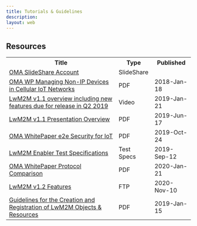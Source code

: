 ```yaml
---
title: Tutorials & Guidelines
description:
layout: web
---
```

## Resources

<table>
    <tr>
        <th>Title</th>
        <th>Type</th>
        <th>Published</th>
    </tr>
    <tr>
        <td><a href="http://www.slideshare.net/OpenMobileAlliance/presentations" target="_blank">OMA SlideShare Account</a></td>
        <td>SlideShare</td>
        <td> </td>
    </tr>
    <tr>
        <td><a href="https://www.openmobilealliance.org/documents/whitepapers/LwM2M-Managing%20Non-IP%20Devices%20in%20Cellular%20IoT%20Networks.pdf">OMA WP Managing Non-IP Devices in Cellular IoT Networks</td>
        <td>PDF</td>
        <td>2018-Jan-18</td>
    </tr>
    <tr>
        <td><a href="https://www.youtube.com/watch?v=D7xEYnwOeHULwM2M" target="_blank ">LwM2M v1.1 overview including new features due for release in Q2 2019</td>
        <td>Video</td>
        <td>2019-Jan-21</td>
    </tr>
    <tr>
        <td><a href="https://www.openmobilealliance.org/release/LightweightM2M/Lightweight_Machine_to_Machine-v1_1-OMASpecworks.pdf" target="_blank ">LwM2M v1.1 Presentation Overview</td>
        <td>PDF</td>
        <td>2019-Jun-17</td>
    </tr>
    <tr>
        <td><a href="https://www.openmobilealliance.org/documents/whitepapers/OMA-WP-e2e_Sec_IoT-20191024-A.pdf" target="_blank ">OMA WhitePaper e2e Security for IoT</td>
        <td>PDF</td>
        <td>2019-Oct-24</td>
    </tr>
    <tr>
        <td><a href="https://www.openmobilealliance.org/release/LightweightM2M/ETS/" target="_blank">LwM2M Enabler Test Specifications</td>
        <td>Test Specs</td>
        <td>2019-Sep-12</td>
    </tr>
    <tr>
        <td><a href="https://www.openmobilealliance.org/documents/whitepapers/OMA-WP-Protocol_Comparison-V1_0-20200121-A.pdf" target="_blank">OMA WhitePaper Protocol Comparison</td>
        <td>PDF</td>
        <td>2020-Jan-21</td>
    </tr>
    <tr>
        <td><a href="https://www.openmobilealliance.org/release/LightweightM2M/V1_2-20201110-A/" target="_blank">LwM2M v1.2 Features</td>
        <td>FTP</td>
        <td>2020-Nov-10</td>
    </tr>
    <tr>
        <td><a href="http://www.openmobilealliance.org/documents/whitepapers/OMA-ORG-Guidelines_Creation_Registration_LwM2M_Objects_Resources-V1_0_1-20190115-A.pdf" target="_blank">Guidelines for the Creation and Registration of LwM2M Objects & Resources</a></td>
        <td>PDF</td>
        <td>2019-Jan-15</td>
    </tr>    
</table>
